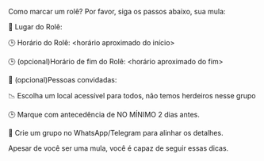 Como marcar um rolê? Por favor, siga os passos abaixo, sua mula:

📍 Lugar do Rolê: <nome do lugar>

🕒 Horário do Rolê: <horário aproximado do início>

🕒 (opcional)Horário de fim do Rolê: <horário aproximado do fim>

🧑 (opcional)Pessoas convidadas: <lista nome de pessoas convidadas>

📉 Escolha um local acessível para todos, não temos herdeiros nesse grupo

🕒 Marque com antecedência de NO MÍNIMO 2 dias antes.

💬 Crie um grupo no WhatsApp/Telegram para alinhar os detalhes.

Apesar de você ser uma mula, você é capaz de seguir essas dicas.
